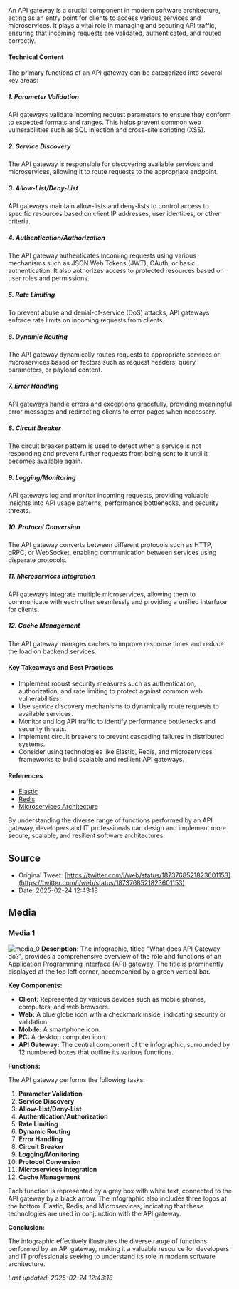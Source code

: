 An API gateway is a crucial component in modern software architecture, acting as an entry point for clients to access various services and microservices. It plays a vital role in managing and securing API traffic, ensuring that incoming requests are validated, authenticated, and routed correctly.

#### Technical Content
The primary functions of an API gateway can be categorized into several key areas:

##### 1. **Parameter Validation**
API gateways validate incoming request parameters to ensure they conform to expected formats and ranges. This helps prevent common web vulnerabilities such as SQL injection and cross-site scripting (XSS).

##### 2. **Service Discovery**
The API gateway is responsible for discovering available services and microservices, allowing it to route requests to the appropriate endpoint.

##### 3. **Allow-List/Deny-List**
API gateways maintain allow-lists and deny-lists to control access to specific resources based on client IP addresses, user identities, or other criteria.

##### 4. **Authentication/Authorization**
The API gateway authenticates incoming requests using various mechanisms such as JSON Web Tokens (JWT), OAuth, or basic authentication. It also authorizes access to protected resources based on user roles and permissions.

##### 5. **Rate Limiting**
To prevent abuse and denial-of-service (DoS) attacks, API gateways enforce rate limits on incoming requests from clients.

##### 6. **Dynamic Routing**
The API gateway dynamically routes requests to appropriate services or microservices based on factors such as request headers, query parameters, or payload content.

##### 7. **Error Handling**
API gateways handle errors and exceptions gracefully, providing meaningful error messages and redirecting clients to error pages when necessary.

##### 8. **Circuit Breaker**
The circuit breaker pattern is used to detect when a service is not responding and prevent further requests from being sent to it until it becomes available again.

##### 9. **Logging/Monitoring**
API gateways log and monitor incoming requests, providing valuable insights into API usage patterns, performance bottlenecks, and security threats.

##### 10. **Protocol Conversion**
The API gateway converts between different protocols such as HTTP, gRPC, or WebSocket, enabling communication between services using disparate protocols.

##### 11. **Microservices Integration**
API gateways integrate multiple microservices, allowing them to communicate with each other seamlessly and providing a unified interface for clients.

##### 12. **Cache Management**
The API gateway manages caches to improve response times and reduce the load on backend services.

#### Key Takeaways and Best Practices
* Implement robust security measures such as authentication, authorization, and rate limiting to protect against common web vulnerabilities.
* Use service discovery mechanisms to dynamically route requests to available services.
* Monitor and log API traffic to identify performance bottlenecks and security threats.
* Implement circuit breakers to prevent cascading failures in distributed systems.
* Consider using technologies like Elastic, Redis, and microservices frameworks to build scalable and resilient API gateways.

#### References
* [Elastic](https://www.elastic.co/)
* [Redis](https://redis.io/)
* [Microservices Architecture](https://microservices.io/)

By understanding the diverse range of functions performed by an API gateway, developers and IT professionals can design and implement more secure, scalable, and resilient software architectures.
## Source

- Original Tweet: [https://twitter.com/i/web/status/1873768521823601153](https://twitter.com/i/web/status/1873768521823601153)
- Date: 2025-02-24 12:43:18


## Media

### Media 1
![media_0](./media_0.jpg)
**Description:** The infographic, titled "What does API Gateway do?", provides a comprehensive overview of the role and functions of an Application Programming Interface (API) gateway. The title is prominently displayed at the top left corner, accompanied by a green vertical bar.

**Key Components:**

* **Client:** Represented by various devices such as mobile phones, computers, and web browsers.
* **Web:** A blue globe icon with a checkmark inside, indicating security or validation.
* **Mobile:** A smartphone icon.
* **PC:** A desktop computer icon.
* **API Gateway:** The central component of the infographic, surrounded by 12 numbered boxes that outline its various functions.

**Functions:**

The API gateway performs the following tasks:

1. **Parameter Validation**
2. **Service Discovery**
3. **Allow-List/Deny-List**
4. **Authentication/Authorization**
5. **Rate Limiting**
6. **Dynamic Routing**
7. **Error Handling**
8. **Circuit Breaker**
9. **Logging/Monitoring**
10. **Protocol Conversion**
11. **Microservices Integration**
12. **Cache Management**

Each function is represented by a gray box with white text, connected to the API gateway by a black arrow. The infographic also includes three logos at the bottom: Elastic, Redis, and Microservices, indicating that these technologies are used in conjunction with the API gateway.

**Conclusion:**

The infographic effectively illustrates the diverse range of functions performed by an API gateway, making it a valuable resource for developers and IT professionals seeking to understand its role in modern software architecture.

*Last updated: 2025-02-24 12:43:18*